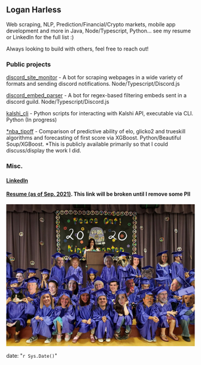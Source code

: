 ## Logan Harless
Web scraping, NLP, Prediction/Financial/Crypto markets, mobile app development and more in
Java, Node/Typescript, Python... see my resume or LinkedIn for the full list :)

Always looking to build with others, feel free to reach out!


### Public projects
[discord_site_monitor](https://github.com/EllAchE/discord_site_monitor) - A bot for scraping webpages in a wide variety of formats and sending discord notifications. Node/Typescript/Discord.js

[discord_embed_parser](https://github.com/EllAchE/discord_embed_parser) - A bot for regex-based filtering embeds sent in a discord guild. Node/Typescript/Discord.js

[kalshi_cli](https://github.com/EllAchE/kalshi_cli) - Python scripts for interacting with Kalshi API, executable via CLI. Python (In progress)

[*nba_tipoff](https://github.com/EllAchE/nba-tipoff-scraper) - Comparison of predictive ability of elo, glicko2 and trueskill algorithms and forecasting of first score via XGBoost. Python/Beautiful Soup/XGBoost. *This is publicly available primarily so that I could discuss/display the work I did.

### Misc.

#### [LinkedIn](https://www.linkedin.com/in/logan-harless/)
#### [Resume (as of Sep. 2021)](./LH_resume_Sep2021.pdf). This link will be broken until I remove some PII

![alt text](./grad.jpg)

date: "`r Sys.Date()`"